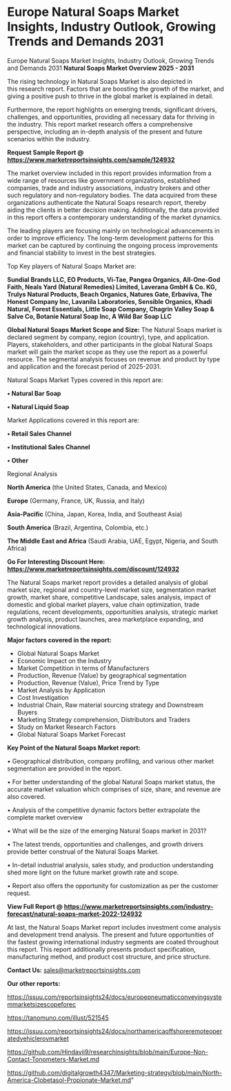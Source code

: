 # Europe Natural Soaps Market Insights, Industry Outlook, Growing Trends and Demands 2031
 Europe Natural Soaps Market Insights, Industry Outlook, Growing Trends and Demands 2031
<Strong> Natural Soaps Market Overview 2025 - 2031</strong>

The rising technology in Natural Soaps Market is also depicted in this research report. Factors that are boosting the growth of the market, and giving a positive push to thrive in the global market is explained in detail.

Furthermore, the report highlights on emerging trends, significant drivers, challenges, and opportunities, providing all necessary data for thriving in the industry. This report market research offers a comprehensive perspective, including an in-depth analysis of the present and future scenarios within the industry.

<strong>Request Sample Report @ <a href=https://www.marketreportsinsights.com/sample/124932>https://www.marketreportsinsights.com/sample/124932</a></strong>

The market overview included in this report provides information from a wide range of resources like government organizations, established companies, trade and industry associations, industry brokers and other such regulatory and non-regulatory bodies. The data acquired from these organizations authenticate the Natural Soaps research report, thereby aiding the clients in better decision making. Additionally, the data provided in this report offers a contemporary understanding of the market dynamics.

The leading players are focusing mainly on technological advancements in order to improve efficiency. The long-term development patterns for this market can be captured by continuing the ongoing process improvements and financial stability to invest in the best strategies.

Top Key players of Natural Soaps Market are:

<strong>Sundial Brands LLC, EO Products, Vi-Tae, Pangea Organics, All-One-God Faith, Neals Yard (Natural Remedies) Limited, Laverana GmbH & Co. KG, Trulys Natural Products, Beach Organics, Natures Gate, Erbaviva, The Honest Company Inc, Lavanila Laboratories, Sensible Organics, Khadi Natural, Forest Essentials, Little Soap Company, Chagrin Valley Soap & Salve Co, Botanie Natural Soap Inc, A Wild Bar Soap LLC</strong>

<strong><b>Global Natural Soaps Market Scope and Size:</b></strong>
The Natural Soaps market is declared segment by company, region (country), type, and application. Players, stakeholders, and other participants in the global Natural Soaps market will gain the market scope as they use the report as a powerful resource. The segmental analysis focuses on revenue and product by type and application and the forecast period of 2025-2031.

Natural Soaps Market Types covered in this report are:

<strong>• Natural Bar Soap

• Natural Liquid Soap</strong>

Market Applications covered in this report are:

<strong>• Retail Sales Channel

• Institutional Sales Channel

• Other</strong> 

Regional Analysis

<strong>North America</strong> (the United States, Canada, and Mexico)

<strong>Europe</strong> (Germany, France, UK, Russia, and Italy)

<strong>Asia-Pacific</strong> (China, Japan, Korea, India, and Southeast Asia)

<strong>South America</strong> (Brazil, Argentina, Colombia, etc.)

<strong>The Middle East and Africa</strong> (Saudi Arabia, UAE, Egypt, Nigeria, and South Africa)

<strong>Go For Interesting Discount Here: <a href=https://www.marketreportsinsights.com/discount/124932>https://www.marketreportsinsights.com/discount/124932</a></strong>

The Natural Soaps market report provides a detailed analysis of global market size, regional and country-level market size, segmentation market growth, market share, competitive Landscape, sales analysis, impact of domestic and global market players, value chain optimization, trade regulations, recent developments, opportunities analysis, strategic market growth analysis, product launches, area marketplace expanding, and technological innovations.

<strong><b>Major factors covered in the report:</b></strong>
<ul>
  <li>Global Natural Soaps Market </li>
  <li>Economic Impact on the Industry</li>
  <li>Market Competition in terms of Manufacturers</li>
  <li>Production, Revenue (Value) by geographical segmentation</li>
  <li>Production, Revenue (Value), Price Trend by Type</li>
  <li>Market Analysis by Application</li>
  <li>Cost Investigation</li>
  <li>Industrial Chain, Raw material sourcing strategy and Downstream Buyers</li>
  <li>Marketing Strategy comprehension, Distributors and Traders</li>
  <li>Study on Market Research Factors</li>
  <li>Global Natural Soaps Market Forecast</li>
</ul>

<strong><b>Key Point of the Natural Soaps Market report:</b></strong>

• Geographical distribution, company profiling, and various other market segmentation are provided in the report.

• For better understanding of the global Natural Soaps market status, the accurate market valuation which comprises of size, share, and revenue are also covered.

• Analysis of the competitive dynamic factors better extrapolate the complete market overview

• What will be the size of the emerging Natural Soaps market in 2031?

• The latest trends, opportunities and challenges, and growth drivers provide better construal of the Natural Soaps Market.

• In-detail industrial analysis, sales study, and production understanding shed more light on the future market growth rate and scope.

• Report also offers the opportunity for customization as per the customer request.

<strong><b>View Full Report @ <a href=https://www.marketreportsinsights.com/industry-forecast/natural-soaps-market-2022-124932>https://www.marketreportsinsights.com/industry-forecast/natural-soaps-market-2022-124932</a></b></strong>


At last, the Natural Soaps Market report includes investment come analysis and development trend analysis. The present and future opportunities of the fastest growing international industry segments are coated throughout this report. This report additionally presents product specification, manufacturing method, and product cost structure, and price structure.

<strong>Contact Us:</strong>
sales@marketreportsinsights.com

<strong>Our other reports:</strong>

<a href=https://issuu.com/reportsinsights24/docs/europepneumaticconveyingsystemmarketsizescopeforec>https://issuu.com/reportsinsights24/docs/europepneumaticconveyingsystemmarketsizescopeforec</a>

<a href=https://tanomuno.com/illust/521545>https://tanomuno.com/illust/521545</a>

<a href=https://issuu.com/reportsinsights24/docs/northamericaoffshoreremoteoperatedvehiclerovmarket>https://issuu.com/reportsinsights24/docs/northamericaoffshoreremoteoperatedvehiclerovmarket</a>

<a href=https://github.com/Hindavii9/researchinsights/blob/main/Europe-Non-Contact-Tonometers-Market.md>https://github.com/Hindavii9/researchinsights/blob/main/Europe-Non-Contact-Tonometers-Market.md</a>

<a href=https://github.com/digitalgrowth4347/Marketing-strategy/blob/main/North-America-Clobetasol-Propionate-Market.md>https://github.com/digitalgrowth4347/Marketing-strategy/blob/main/North-America-Clobetasol-Propionate-Market.md</a>"
